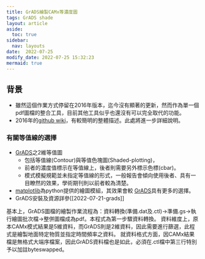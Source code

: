 ```yaml
---
title: GrADS繪製CAMx等濃度圖
tags: GrADS shade
layout: article
aside:
  toc: true
sidebar:
  nav: layouts
date:  2022-07-25
modify_date: 2022-07-25 15:32:23
mermaid: true
---
```

## 背景
- 雖然這個作業方式停留在2016年版本，迄今沒有顯著的更新，然而作為單一個pdf圖檔的整合工具，目前其他工具似乎也還沒有可以完全取代的功能。
- 2016年的[github wiki](https://github.com/sinotec2/CAMx_utility/wiki/avrg2grads(cn))，有較簡明的整體描述。此處將進一步詳細說明。
### 有關等值線的選擇
- [GrADS][grads]之2維等值圖
  - 包括等值線(Contour)與等值色塊圖(Shaded-plotting)，
  - 前者的濃度值標示在等值線上，後者則需要另外標示色標(cbar)。
  - 模式模擬規範並未指定等值線的形式，一般報告會傾向使用後者、具有一目瞭然的效果，學術期刊則以前者較為清楚。
- [matplotlib][mpl]為python提供的繪圖模組，其效果會較
[GrADS][grads]具有更多的選擇。
- GrADS安裝及資源詳參[[2022-07-21-grads]]


基本上，GrADS圖檔的繪製作業流程為：資料轉換(準備.dat及.ctl)→準備.gs→執行繪圖批次檔→整併圖檔成為pdf。本程式為第一步驟資料轉換。
資料維度上，原本CAMx模式結果是5維資料，而GrADS則是2維資料，因此需要進行篩選，此程式是繪製地面特定物質並指定時間頻率之資料。 就資料格式方面，因CAMx結果檔是無格式大端序檔案，因此GrADS資料檔也是如此，必須在.ctl檔中第三行特別予以加註byteswapped。


[grads]: <https://sinotec2.github.io/FAQ/2022/07/21/grads.html> "GrADS筆記"
[mpl]: <https://sinotec2.github.io/Focus-on-Air-Quality/GridModels/TWNEPA_RecommCMAQ/post_process/Air_Increment/#結果圖面> "範例如Recommend System->後製工具->空品增量模擬工具(Air_Increment_tool)"